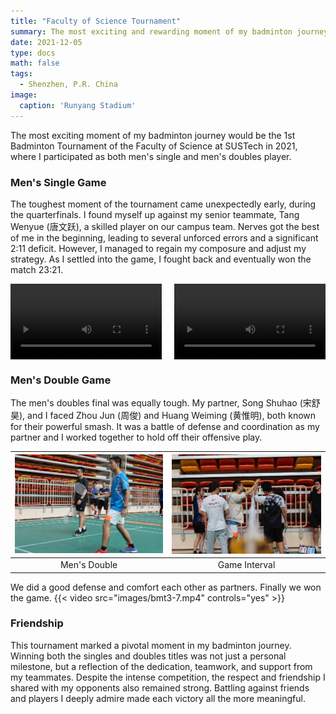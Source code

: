 ```yaml
---
title: "Faculty of Science Tournament"
summary: The most exciting and rewarding moment of my badminton journey.
date: 2021-12-05
type: docs
math: false
tags:
  - Shenzhen, P.R. China
image:
  caption: 'Runyang Stadium'
---
```


The most exciting moment of my badminton journey would be the 1st Badminton Tournament of the Faculty of Science at SUSTech in 2021, where I participated as both men's single and men's doubles player.

### Men's Single Game
The toughest moment of the tournament came unexpectedly early, during the quarterfinals. I found myself up against my senior teammate, Tang Wenyue (唐文跃), a skilled player on our campus team. Nerves got the best of me in the beginning, leading to several unforced errors and a significant 2:11 deficit. However, I managed to regain my composure and adjust my strategy. As I settled into the game, I fought back and eventually won the match 23:21.

<div style="display: flex; justify-content: space-between; margin-bottom: 20px;">
  <video controls style="width: 48%;">
    <source src="images/bmt3-5.mp4" type="video/mp4">
    Your browser does not support the video tag.
  </video>
  <video controls style="width: 48%;">
    <source src="images/bmt3-6.mp4" type="video/mp4">
    Your browser does not support the video tag.
  </video>
</div>

### Men's Double Game
The men's doubles final was equally tough. My partner, Song Shuhao (宋舒昊), and I faced Zhou Jun (周俊) and Huang Weiming (黄惟明), both known for their powerful smash. It was a battle of defense and coordination as my partner and I worked together to hold off their offensive play.

| ![Friend1](images/bmt3-1.jpg) | ![Friend2](images/bmt3-3.jpg) |
|:-----------------------------:|:----------------------------:|
| Men's Double           | Game Interval        |

We did a good defense and comfort each other as partners. Finally we won the game.
{{< video src="images/bmt3-7.mp4" controls="yes" >}}

### Friendship
This tournament marked a pivotal moment in my badminton journey. Winning both the singles and doubles titles was not just a personal milestone, but a reflection of the dedication, teamwork, and support from my teammates. Despite the intense competition, the respect and friendship I shared with my opponents also remained strong. Battling against friends and players I deeply admire made each victory all the more meaningful.